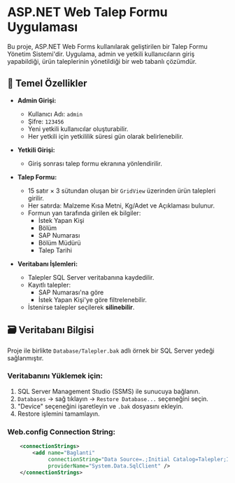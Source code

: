 # ASP.NET Web Talep Formu Uygulaması

Bu proje, ASP.NET Web Forms kullanılarak geliştirilen bir Talep Formu Yönetim Sistemi'dir. Uygulama, admin ve yetkili kullanıcıların giriş yapabildiği, ürün taleplerinin yönetildiği bir web tabanlı çözümdür.

## 📌 Temel Özellikler

- **Admin Girişi:**
  - Kullanıcı Adı: `admin`
  - Şifre: `123456`
  - Yeni yetkili kullanıcılar oluşturabilir.
  - Her yetkili için yetkililik süresi gün olarak belirlenebilir.

- **Yetkili Girişi:**
  - Giriş sonrası talep formu ekranına yönlendirilir.

- **Talep Formu:**
  - 15 satır × 3 sütundan oluşan bir `GridView` üzerinden ürün talepleri girilir.
  - Her satırda: Malzeme Kısa Metni, Kg/Adet ve Açıklaması bulunur.
  - Formun yan tarafında girilen ek bilgiler:
    - İstek Yapan Kişi
    - Bölüm
    - SAP Numarası
    - Bölüm Müdürü
    - Talep Tarihi

- **Veritabanı İşlemleri:**
  - Talepler SQL Server veritabanına kaydedilir.
  - Kayıtlı talepler:
    - SAP Numarası'na göre
    - İstek Yapan Kişi'ye göre filtrelenebilir.
  - İstenirse talepler seçilerek **silinebilir**.

## 🗃️ Veritabanı Bilgisi

Proje ile birlikte `Database/Talepler.bak` adlı örnek bir SQL Server yedeği sağlanmıştır.

### Veritabanını Yüklemek için:
1. SQL Server Management Studio (SSMS) ile sunucuya bağlanın.
2. `Databases` → sağ tıklayın → `Restore Database...` seçeneğini seçin.
3. "Device" seçeneğini işaretleyin ve `.bak` dosyasını ekleyin.
4. Restore işlemini tamamlayın.

### Web.config Connection String:
```xml
	<connectionStrings>
		<add name="Baglanti"
             connectionString="Data Source=.;Initial Catalog=Talepler;Integrated Security=True"
             providerName="System.Data.SqlClient" />
	</connectionStrings>
